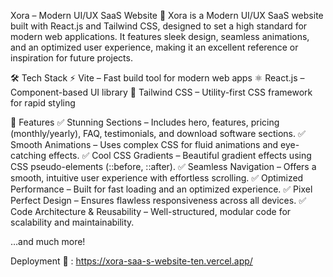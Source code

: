 Xora – Modern UI/UX SaaS Website 🚀
Xora is a Modern UI/UX SaaS website built with React.js and Tailwind CSS, designed to set a high standard for modern web applications. It features sleek design, seamless animations, and an optimized user experience, making it an excellent reference or inspiration for future projects.

🛠 Tech Stack
⚡ Vite – Fast build tool for modern web apps 
⚛️ React.js – Component-based UI library
🎨 Tailwind CSS – Utility-first CSS framework for rapid styling

🔋 Features
✅ Stunning Sections – Includes hero, features, pricing (monthly/yearly), FAQ, testimonials, and download software sections.
✅ Smooth Animations – Uses complex CSS for fluid animations and eye-catching effects.
✅ Cool CSS Gradients – Beautiful gradient effects using CSS pseudo-elements (::before, ::after).
✅ Seamless Navigation – Offers a smooth, intuitive user experience with effortless scrolling.
✅ Optimized Performance – Built for fast loading and an optimized experience.
✅ Pixel Perfect Design – Ensures flawless responsiveness across all devices.
✅ Code Architecture & Reusability – Well-structured, modular code for scalability and maintainability.

…and much more!

Deployment 🚀 : https://xora-saa-s-website-ten.vercel.app/
